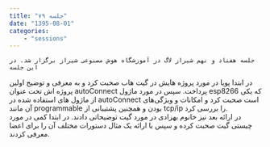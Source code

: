 ```yaml
---
title: "جلسه ۷۹"
date: "1395-08-01"
categories:
    - "sessions"
---
```

    جلسه هفتاد و نهم شیراز لاگ در آموزشگاه هوش مصنوعی شیراز برگزار شد. در این جلسه
در ابتدا پویا در مورد پروژه هایش در گیت هاب صحبت کرد و به معرفی و توضیح اولین
پروژه اش تحت عنوان autoConnect پرداخت. سپس در مورد ماژول esp8266 که یکی از
ماژول های استفاده شده در autoConnect است صحبت کرد و امکانات و ویژگی‌های آن
مانند programmable بودن و همچنین پشتیبانی از tcp/ip را بررسی کرد.  
در ارائه بعد نیز خانوم بهزادی در مورد گیت توضیحاتی دادند. در ابتدا کمی در مورد
چیستی گیت صحبت کرده و سپس با ارائه یک مثال دستورات مختلف آن را برای اعضا
معرفی کردند.

